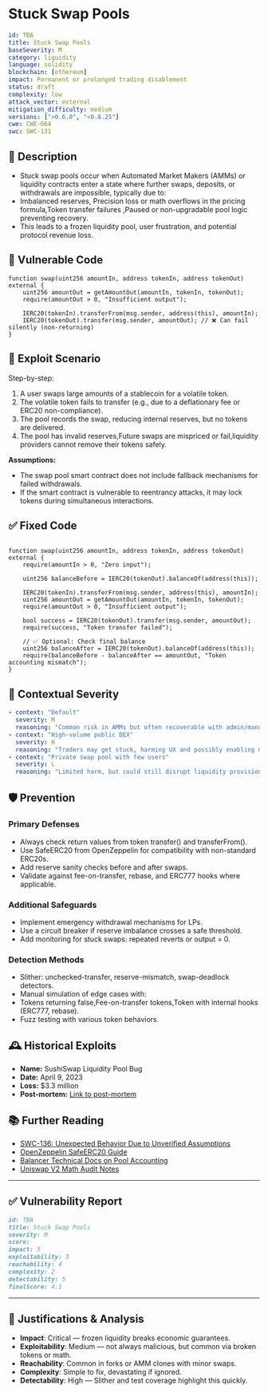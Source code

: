 # Stuck Swap Pools

```YAML
id: TBA
title: Stuck Swap Pools
baseSeverity: M
category: liquidity
language: solidity
blockchain: [ethereum]
impact: Permanent or prolonged trading disablement
status: draft
complexity: low
attack_vector: external
mitigation_difficulty: medium
versions: [">0.6.0", "<0.8.25"]
cwe: CWE-664
swc: SWC-131
```
## 📝 Description

- Stuck swap pools occur when Automated Market Makers (AMMs) or liquidity contracts enter a state where further swaps, deposits, or withdrawals are impossible, typically due to:
- Imbalanced reserves, Precision loss or math overflows in the pricing formula,Token transfer failures ,Paused or non-upgradable pool logic preventing recovery.
- This leads to a frozen liquidity pool, user frustration, and potential protocol revenue loss.

## 🚨 Vulnerable Code

```solidity
function swap(uint256 amountIn, address tokenIn, address tokenOut) external {
    uint256 amountOut = getAmountOut(amountIn, tokenIn, tokenOut);
    require(amountOut > 0, "Insufficient output");

    IERC20(tokenIn).transferFrom(msg.sender, address(this), amountIn);
    IERC20(tokenOut).transfer(msg.sender, amountOut); // ❌ Can fail silently (non-returning)
}
```

## 🧪 Exploit Scenario

Step-by-step:

1. A user swaps large amounts of a stablecoin for a volatile token.
2. The volatile token fails to transfer (e.g., due to a deflationary fee or ERC20 non-compliance).
3. The pool records the swap, reducing internal reserves, but no tokens are delivered.
4. The pool has invalid reserves,Future swaps are mispriced or fail,liquidity providers cannot remove their tokens safely.

**Assumptions:**

- The swap pool smart contract does not include fallback mechanisms for failed withdrawals.
- If the smart contract is vulnerable to reentrancy attacks, it may lock tokens during simultaneous interactions.

## ✅ Fixed Code

```solidity

function swap(uint256 amountIn, address tokenIn, address tokenOut) external {
    require(amountIn > 0, "Zero input");

    uint256 balanceBefore = IERC20(tokenOut).balanceOf(address(this));

    IERC20(tokenIn).transferFrom(msg.sender, address(this), amountIn);
    uint256 amountOut = getAmountOut(amountIn, tokenIn, tokenOut);
    require(amountOut > 0, "Insufficient output");

    bool success = IERC20(tokenOut).transfer(msg.sender, amountOut);
    require(success, "Token transfer failed");

    // ✅ Optional: Check final balance
    uint256 balanceAfter = IERC20(tokenOut).balanceOf(address(this));
    require(balanceBefore - balanceAfter == amountOut, "Token accounting mismatch");
}
```

## 🧭 Contextual Severity

```yaml
- context: "Default"
  severity: M
  reasoning: "Common risk in AMMs but often recoverable with admin/manual rebalance."
- context: "High-volume public DEX"
  severity: H
  reasoning: "Traders may get stuck, harming UX and possibly enabling manipulation."
- context: "Private swap pool with few users"
  severity: L
  reasoning: "Limited harm, but could still disrupt liquidity provision."
```

## 🛡️ Prevention

### Primary Defenses

- Always check return values from token transfer() and transferFrom().
- Use SafeERC20 from OpenZeppelin for compatibility with non-standard ERC20s.
- Add reserve sanity checks before and after swaps.
- Validate against fee-on-transfer, rebase, and ERC777 hooks where applicable.

### Additional Safeguards

- Implement emergency withdrawal mechanisms for LPs.
- Use a circuit breaker if reserve imbalance crosses a safe threshold.
- Add monitoring for stuck swaps: repeated reverts or output = 0.

### Detection Methods

- Slither: unchecked-transfer, reserve-mismatch, swap-deadlock detectors.
- Manual simulation of edge cases with:
- Tokens returning false,Fee-on-transfer tokens,Token with internal hooks (ERC777, rebase).
- Fuzz testing with various token behaviors.

## 🕰️ Historical Exploits

- **Name:** SushiSwap Liquidity Pool Bug 
- **Date:** April 9, 2023 
- **Loss:** $3.3 million 
- **Post-mortem:** [Link to post-mortem](https://www.certik.com/resources/blog/post-mortem-sushiswap)

## 📚 Further Reading

- [SWC-136: Unexpected Behavior Due to Unverified Assumptions](https://swcregistry.io/docs/SWC-136) 
- [OpenZeppelin SafeERC20 Guide](https://docs.openzeppelin.com/contracts/4.x/api/token/erc20#SafeERC20) 
- [Balancer Technical Docs on Pool Accounting](https://docs.balancer.fi/)
- [Uniswap V2 Math Audit Notes](https://uniswap.org) 

----

## ✅ Vulnerability Report

```markdown
id: TBA
title: Stuck Swap Pools 
severity: M
score:
impact: 5         
exploitability: 3 
reachability: 4   
complexity: 2     
detectability: 5  
finalScore: 4.1
```

---

## 📄 Justifications & Analysis

- **Impact**: Critical — frozen liquidity breaks economic guarantees.
- **Exploitability**: Medium — not always malicious, but common via broken tokens or math.
- **Reachability**: Common in forks or AMM clones with minor swaps.
- **Complexity**: Simple to fix, devastating if ignored.
- **Detectability**: High — Slither and test coverage highlight this quickly.